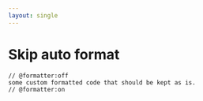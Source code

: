 ```yaml
---
layout: single
---
```


# Skip auto format 
```
// @formatter:off
some custom formatted code that should be kept as is.
// @formatter:on
``` 